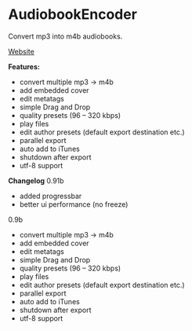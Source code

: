 AudiobookEncoder
================

Convert mp3 into m4b audiobooks.

[Website](http://no-name-party.de/audiobook-encoder/)

**Features:**
* convert multiple mp3 -> m4b
* add embedded cover
* edit metatags
* simple Drag and Drop
* quality presets (96 – 320 kbps)
* play files
* edit author presets (default export destination etc.)
* parallel export
* auto add to iTunes
* shutdown after export
* utf-8 support


**Changelog**
 0.91b
* added progressbar
* better ui performance (no freeze)

0.9b
* convert multiple mp3 -> m4b
* add embedded cover
* edit metatags
* simple Drag and Drop
* quality presets (96 – 320 kbps)
* play files
* edit author presets (default export destination etc.)
* parallel export
* auto add to iTunes
* shutdown after export
* utf-8 support